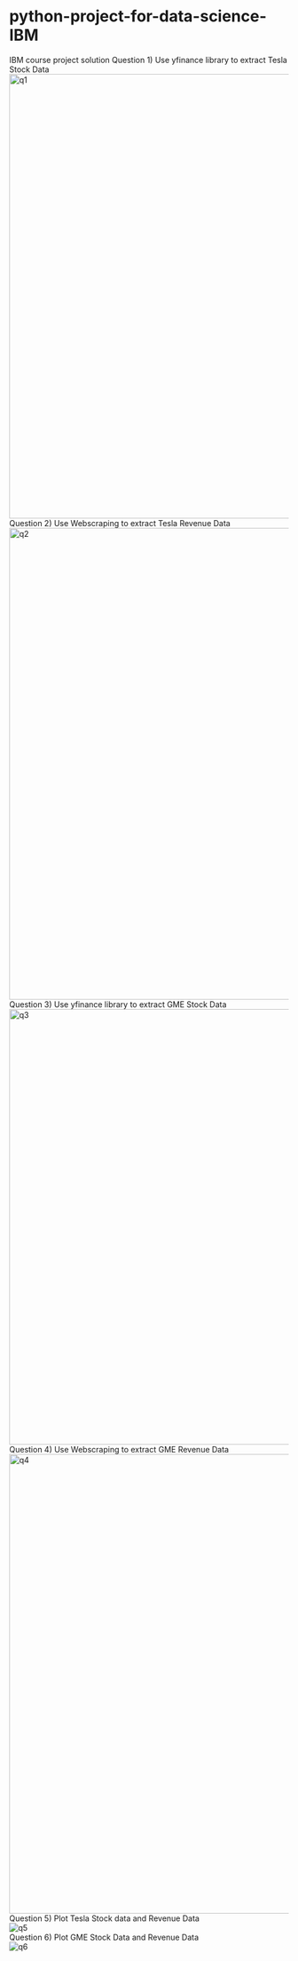 # python-project-for-data-science-IBM
IBM course project solution 
Question 1) Use yfinance library to extract Tesla Stock Data <br>
<img width="800" alt="q1" src="https://github.com/akritavrana/python-project-for-data-science-IBM/assets/64726378/a5cad57d-e3ec-4eeb-afb0-a233fdf21932"><br>
Question 2) Use Webscraping to extract Tesla Revenue Data<br>
<img width="849" alt="q2" src="https://github.com/akritavrana/python-project-for-data-science-IBM/assets/64726378/05591c2f-84b3-427b-ab93-474d443b6a6a"><br>
Question 3) Use yfinance library to extract GME Stock Data<br>
<img width="784" alt="q3" src="https://github.com/akritavrana/python-project-for-data-science-IBM/assets/64726378/8509c343-6aaf-48c9-9a5e-8441110b7c5b"><br>
Question 4) Use Webscraping to extract GME Revenue Data<br>
<img width="827" alt="q4" src="https://github.com/akritavrana/python-project-for-data-science-IBM/assets/64726378/1b1cb166-ae50-487c-83c5-e3a12e9b709e"><br>
Question 5) Plot Tesla Stock data and Revenue Data<br>
![q5](https://github.com/akritavrana/python-project-for-data-science-IBM/assets/64726378/276ffcf6-6128-423c-b467-5e47f0a03604)<br>
Question 6) Plot GME Stock Data and Revenue Data<br>
![q6](https://github.com/akritavrana/python-project-for-data-science-IBM/assets/64726378/f9a1c299-2c24-4259-bd56-d88216beaeca)
